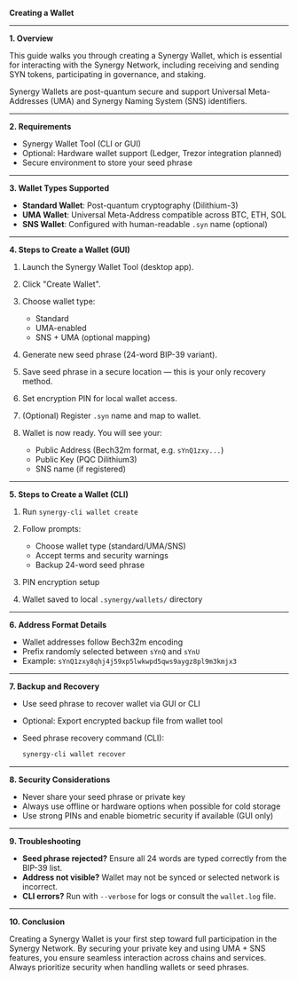 **Creating a Wallet**

---

**1. Overview**

This guide walks you through creating a Synergy Wallet, which is essential for interacting with the Synergy Network, including receiving and sending SYN tokens, participating in governance, and staking.

Synergy Wallets are post-quantum secure and support Universal Meta-Addresses (UMA) and Synergy Naming System (SNS) identifiers.

---

**2. Requirements**

* Synergy Wallet Tool (CLI or GUI)
* Optional: Hardware wallet support (Ledger, Trezor integration planned)
* Secure environment to store your seed phrase

---

**3. Wallet Types Supported**

* **Standard Wallet**: Post-quantum cryptography (Dilithium-3)
* **UMA Wallet**: Universal Meta-Address compatible across BTC, ETH, SOL
* **SNS Wallet**: Configured with human-readable `.syn` name (optional)

---

**4. Steps to Create a Wallet (GUI)**

1. Launch the Synergy Wallet Tool (desktop app).
2. Click "Create Wallet".
3. Choose wallet type:

   * Standard
   * UMA-enabled
   * SNS + UMA (optional mapping)
4. Generate new seed phrase (24-word BIP-39 variant).
5. Save seed phrase in a secure location — this is your only recovery method.
6. Set encryption PIN for local wallet access.
7. (Optional) Register `.syn` name and map to wallet.
8. Wallet is now ready. You will see your:

   * Public Address (Bech32m format, e.g. `sYnQ1zxy...`)
   * Public Key (PQC Dilithium3)
   * SNS name (if registered)

---

**5. Steps to Create a Wallet (CLI)**

1. Run `synergy-cli wallet create`
2. Follow prompts:

   * Choose wallet type (standard/UMA/SNS)
   * Accept terms and security warnings
   * Backup 24-word seed phrase
3. PIN encryption setup
4. Wallet saved to local `.synergy/wallets/` directory

---

**6. Address Format Details**

* Wallet addresses follow Bech32m encoding
* Prefix randomly selected between `sYnQ` and `sYnU`
* Example: `sYnQ1zxy8qhj4j59xp5lwkwpd5qws9aygz8pl9m3kmjx3`

---

**7. Backup and Recovery**

* Use seed phrase to recover wallet via GUI or CLI
* Optional: Export encrypted backup file from wallet tool
* Seed phrase recovery command (CLI):

  ```bash
  synergy-cli wallet recover
  ```

---

**8. Security Considerations**

* Never share your seed phrase or private key
* Always use offline or hardware options when possible for cold storage
* Use strong PINs and enable biometric security if available (GUI only)

---

**9. Troubleshooting**

* **Seed phrase rejected?** Ensure all 24 words are typed correctly from the BIP-39 list.
* **Address not visible?** Wallet may not be synced or selected network is incorrect.
* **CLI errors?** Run with `--verbose` for logs or consult the `wallet.log` file.

---

**10. Conclusion**

Creating a Synergy Wallet is your first step toward full participation in the Synergy Network. By securing your private key and using UMA + SNS features, you ensure seamless interaction across chains and services. Always prioritize security when handling wallets or seed phrases.
